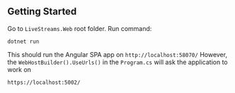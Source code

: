 ## Getting Started

Go to `LiveStreams.Web` root folder.
Run command:

    dotnet run

This should run the Angular SPA app on `http://localhost:58070/`
However, the `WebHostBuilder().UseUrls()` in the `Program.cs` will ask the application to work on

    https://localhost:5002/
